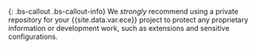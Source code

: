 {: .bs-callout .bs-callout-info}
We _strongly_ recommend using a private repository for your {{site.data.var.ece}} project to protect any proprietary information or development work, such as extensions and sensitive configurations.
